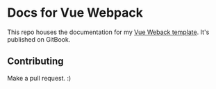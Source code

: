 
# Docs for Vue Webpack

This repo houses the documentation for my [Vue Weback template](https://github.com/Eiskis/vue-webpack-docs). It's published on GitBook.

## Contributing

Make a pull request. :)
